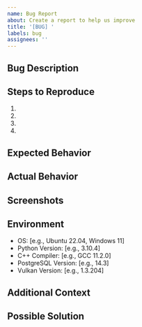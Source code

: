 ```yaml
---
name: Bug Report
about: Create a report to help us improve
title: '[BUG] '
labels: bug
assignees: ''
---
```


## Bug Description
<!-- A clear and concise description of what the bug is -->

## Steps to Reproduce
<!-- Steps to reproduce the behavior -->
1. 
2. 
3. 
4. 

## Expected Behavior
<!-- A clear and concise description of what you expected to happen -->

## Actual Behavior
<!-- A clear and concise description of what actually happened -->

## Screenshots
<!-- If applicable, add screenshots to help explain your problem -->

## Environment
<!-- Please complete the following information -->
- OS: [e.g., Ubuntu 22.04, Windows 11]
- Python Version: [e.g., 3.10.4]
- C++ Compiler: [e.g., GCC 11.2.0]
- PostgreSQL Version: [e.g., 14.3]
- Vulkan Version: [e.g., 1.3.204]

## Additional Context
<!-- Add any other context about the problem here -->

## Possible Solution
<!-- If you have suggestions on how to fix the issue -->
